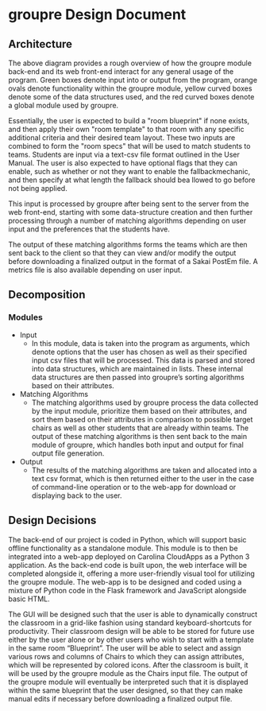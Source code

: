 # groupre Design Document

## Architecture

<!-- Abstract Overview picture goes here! -->

The above diagram provides a rough overview of how the groupre module back-end and its web front-end interact for any general usage of the program. Green boxes denote input into or output from the program, orange ovals denote functionality within the groupre module, yellow curved boxes denote some of the data structures used, and the red curved boxes denote a global module used by groupre.

Essentially, the user is expected to build a "room blueprint" if none exists, and then apply their own "room template" to that room with any specific additional criteria and their desired team layout. These two inputs are combined to form the "room specs" that will be used to match students to teams. Students are input via a text-csv file format outlined in the User Manual. The user is also expected to have optional flags that they can enable, such as whether or not they want to enable the fallbackmechanic, and then specify at what length the fallback should bea llowed to go before not being applied.

This input is processed by groupre after being sent to the server from the web front-end, starting with some data-structure creation and then further processing through a number of matching algorithms depending on user input and the preferences that the students have.

The output of these matching algorithms forms the teams which are then sent back to the client so that they can view and/or modify the output before downloading a finalized output in the format of a Sakai PostEm file. A metrics file is also available depending on user input.

## Decomposition

### Modules

* Input
  * In this module, data is taken into the program as arguments, which denote options that the user has chosen as well as their specified input csv files that will be processed. This data is parsed and stored into data structures, which are maintained in lists. These internal data structures are then passed into groupre’s sorting algorithms based on their attributes.
* Matching Algorithms
  * The matching algorithms used by groupre process the data collected by the input module, prioritize them based on their attributes, and sort them based on their attributes in comparison to possible target chairs as well as other students that are already within teams. The output of these matching algorithms is then sent back to the main module of groupre, which handles both input and output for final output file generation.
* Output
  * The results of the matching algorithms are taken and allocated into a text csv format, which is then returned either to the user in the case of command-line operation or to the web-app for download or displaying back to the user.

## Design Decisions

The back-end of our project is coded in Python, which will support basic offline functionality as a standalone module. This module is to then be integrated into a web-app deployed on Carolina CloudApps as a Python 3 application. As the back-end code is built upon, the web interface will be completed alongside it, offering a more user-friendly visual tool for utilizing the groupre module. The web-app is to be designed and coded using a mixture of Python code in the Flask framework and JavaScript alongside basic HTML.

The GUI will be designed such that the user is able to dynamically construct the classroom in a grid-like fashion using standard keyboard-shortcuts for productivity. Their classroom design will be able to be stored for future use either by the user alone or by other users who wish to start with a template in the same room “Blueprint”. The user will be able to select and assign various rows and columns of Chairs to which they can assign attributes, which will be represented by colored icons. After the classroom is built, it will be used by the groupre module as the Chairs input file. The output of the groupre module will eventually be interpreted such that it is displayed within the same blueprint that the user designed, so that they can make manual edits if necessary before downloading a finalized output file.